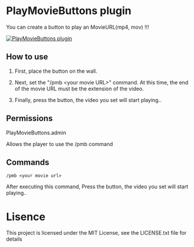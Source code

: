 # PlayMovieButtons plugin
You can create a button to play an MovieURL(mp4, mov) !!!

[![PlayMovieButtons plugin](http://img.youtube.com/vi/0mGv-XWoMjk/0.jpg)](https://www.youtube.com/watch?v=0mGv-XWoMjk)


## How to use
1. First, place the button on the wall.

2. Next, set the "/pmb \<your movie URL\>" command.
At this time, the end of the movie URL must be the extension of the video.

3. Finally, press the button, the video you set will start playing..


## Permissions
PlayMovieButtons.admin

Allows the player to use the /pmb command


## Commands
```
/pmb <your movie url>
```
After executing this command, Press the button, the video you set will start playing..



# Lisence
This project is licensed under the MIT License, see the LICENSE.txt file for details
